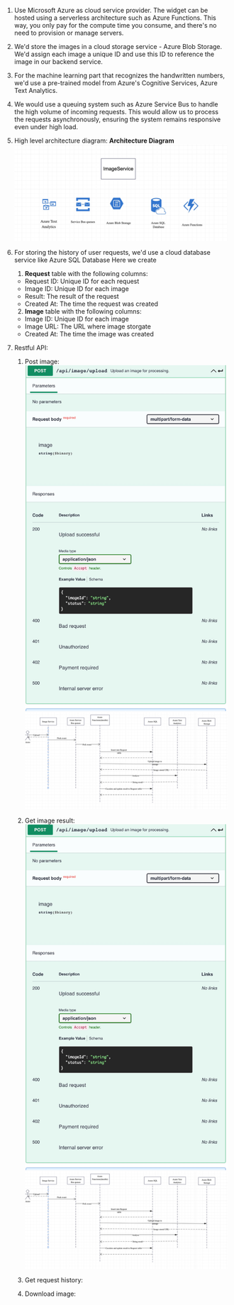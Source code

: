 1. Use Microsoft Azure as cloud service provider. The widget can be hosted using a serverless architecture such as Azure Functions. This way, you only pay for the compute time you consume, and there's no need to provision or manage servers.

2. We'd store the images in a cloud storage service - Azure Blob Storage. We'd assign each image a unique ID and use this ID to reference the image in our backend service.

3. For the machine learning part that recognizes the handwritten numbers, we'd use a pre-trained model from Azure's Cognitive Services, Azure Text Analytics.

4. We would use a queuing system such as Azure Service Bus to handle the high volume of incoming requests. This would allow us to process the requests asynchronously, ensuring the system remains responsive even under high load.

5. High level architecture diagram:
   **Architecture Diagram**
    ![alt text](framework.jpg "Architecture Diagram")

6. For storing the history of user requests, we'd use a cloud database service like Azure SQL Database
   Here we create 
   1) **Request** table with the following columns:
    - Request ID: Unique ID for each request
    - Image ID: Unique ID for each image
    - Result: The result of the request
    - Created At: The time the request was created
   2) **Image** table with the following columns:
    - Image ID: Unique ID for each image
    - Image URL: The URL where image storgate
    - Created At: The time the image was created
  
7. Restful API:
    1) Post image:
        ![alt text](postimg.jpg "Post image api")
        ![alt text](uploadimage.jpg "Post image sequence")

    2) Get image result:
      ![alt text](postimg.jpg "Get image result api")
      ![alt text](uploadimage.jpg "Get image result sequence")

    3) Get request history:
    4) Download image:
  

